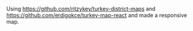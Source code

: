 Using https://github.com/ritzykey/turkey-district-maps and https://github.com/erdigokce/turkey-map-react and made a responsive map.
